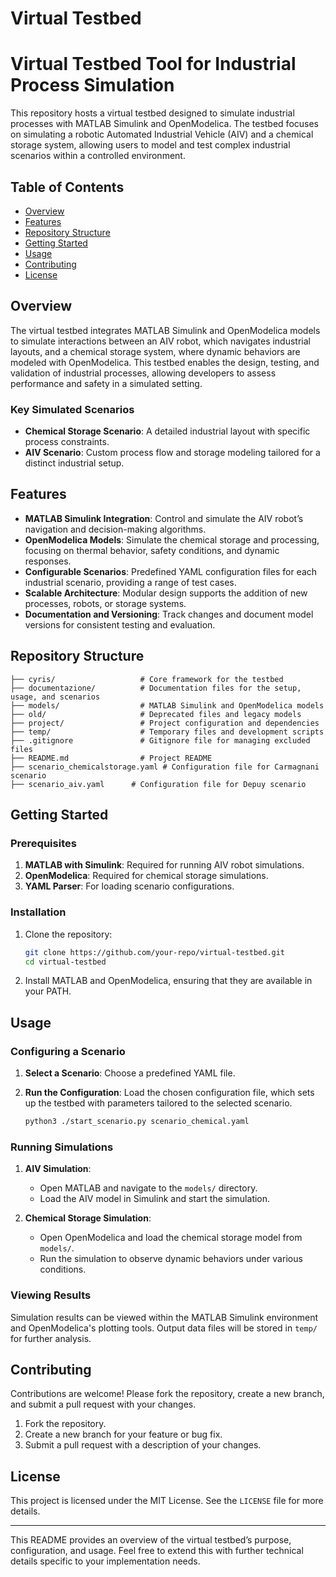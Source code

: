 # Virtual Testbed

# Virtual Testbed Tool for Industrial Process Simulation

This repository hosts a virtual testbed designed to simulate industrial processes with MATLAB Simulink and OpenModelica. The testbed focuses on simulating a robotic Automated Industrial Vehicle (AIV) and a chemical storage system, allowing users to model and test complex industrial scenarios within a controlled environment.

## Table of Contents

- [Overview](#overview)
- [Features](#features)
- [Repository Structure](#repository-structure)
- [Getting Started](#getting-started)
- [Usage](#usage)
- [Contributing](#contributing)
- [License](#license)

## Overview

The virtual testbed integrates MATLAB Simulink and OpenModelica models to simulate interactions between an AIV robot, which navigates industrial layouts, and a chemical storage system, where dynamic behaviors are modeled with OpenModelica. This testbed enables the design, testing, and validation of industrial processes, allowing developers to assess performance and safety in a simulated setting.

### Key Simulated Scenarios

- **Chemical Storage Scenario**: A detailed industrial layout with specific process constraints.
- **AIV Scenario**: Custom process flow and storage modeling tailored for a distinct industrial setup.

## Features

- **MATLAB Simulink Integration**: Control and simulate the AIV robot’s navigation and decision-making algorithms.
- **OpenModelica Models**: Simulate the chemical storage and processing, focusing on thermal behavior, safety conditions, and dynamic responses.
- **Configurable Scenarios**: Predefined YAML configuration files for each industrial scenario, providing a range of test cases.
- **Scalable Architecture**: Modular design supports the addition of new processes, robots, or storage systems.
- **Documentation and Versioning**: Track changes and document model versions for consistent testing and evaluation.

## Repository Structure

```
├── cyris/                   # Core framework for the testbed
├── documentazione/          # Documentation files for the setup, usage, and scenarios
├── models/                  # MATLAB Simulink and OpenModelica models
├── old/                     # Deprecated files and legacy models
├── project/                 # Project configuration and dependencies
├── temp/                    # Temporary files and development scripts
├── .gitignore               # Gitignore file for managing excluded files
├── README.md                # Project README
├── scenario_chemicalstorage.yaml # Configuration file for Carmagnani scenario
├── scenario_aiv.yaml      # Configuration file for Depuy scenario
```

## Getting Started

### Prerequisites

1. **MATLAB with Simulink**: Required for running AIV robot simulations.
2. **OpenModelica**: Required for chemical storage simulations.
3. **YAML Parser**: For loading scenario configurations.

### Installation

1. Clone the repository:
   ```bash
   git clone https://github.com/your-repo/virtual-testbed.git
   cd virtual-testbed
   ```
2. Install MATLAB and OpenModelica, ensuring that they are available in your PATH.

## Usage

### Configuring a Scenario

1. **Select a Scenario**: Choose a predefined YAML file.
2. **Run the Configuration**:
   Load the chosen configuration file, which sets up the testbed with parameters tailored to the selected scenario.

   ```bash
   python3 ./start_scenario.py scenario_chemical.yaml
   ```

### Running Simulations

1. **AIV Simulation**:
   - Open MATLAB and navigate to the `models/` directory.
   - Load the AIV model in Simulink and start the simulation.

2. **Chemical Storage Simulation**:
   - Open OpenModelica and load the chemical storage model from `models/`.
   - Run the simulation to observe dynamic behaviors under various conditions.

### Viewing Results

Simulation results can be viewed within the MATLAB Simulink environment and OpenModelica's plotting tools. Output data files will be stored in `temp/` for further analysis.

## Contributing

Contributions are welcome! Please fork the repository, create a new branch, and submit a pull request with your changes.

1. Fork the repository.
2. Create a new branch for your feature or bug fix.
3. Submit a pull request with a description of your changes.

## License

This project is licensed under the MIT License. See the `LICENSE` file for more details.

---

This README provides an overview of the virtual testbed’s purpose, configuration, and usage. Feel free to extend this with further technical details specific to your implementation needs.
